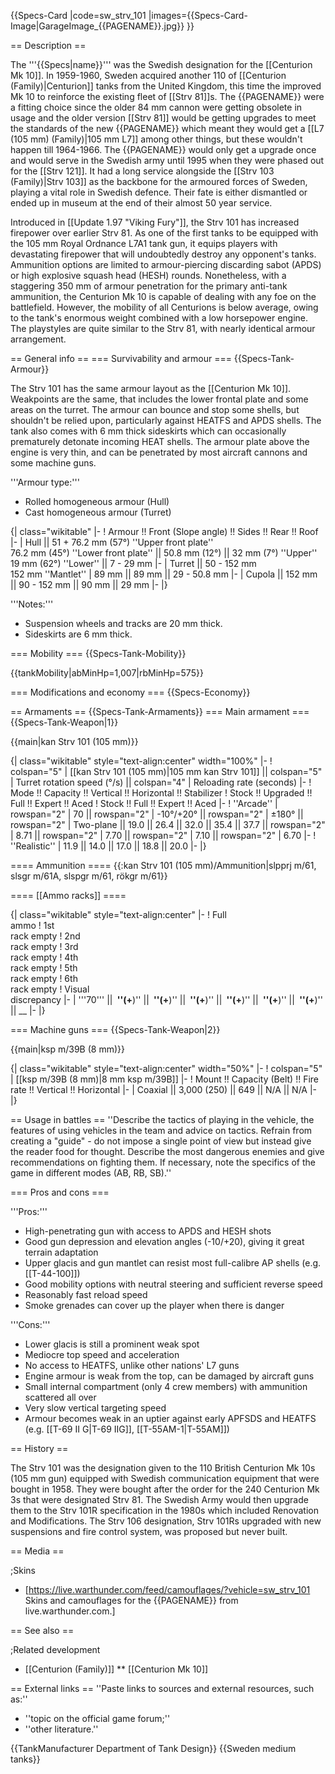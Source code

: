 {{Specs-Card
|code=sw_strv_101
|images={{Specs-Card-Image|GarageImage_{{PAGENAME}}.jpg}}
}}

== Description ==
<!-- ''In the description, the first part should be about the history of the creation and combat usage of the vehicle, as well as its key features. In the second part, tell the reader about the ground vehicle in the game. Insert a screenshot of the vehicle, so that if the novice player does not remember the vehicle by name, he will immediately understand what kind of vehicle the article is talking about.'' -->
The '''{{Specs|name}}''' was the Swedish designation for the [[Centurion Mk 10]]. In 1959-1960, Sweden acquired another 110 of [[Centurion (Family)|Centurion]] tanks from the United Kingdom, this time the improved Mk 10 to reinforce the existing fleet of [[Strv 81]]s. The {{PAGENAME}} were a fitting choice since the older 84 mm cannon were getting obsolete in usage and the older version [[Strv 81]] would be getting upgrades to meet the standards of the new {{PAGENAME}} which meant they would get a [[L7 (105 mm) (Family)|105 mm L7]] among other things, but these wouldn't happen till 1964-1966. The {{PAGENAME}} would only get a upgrade once and would serve in the Swedish army until 1995 when they were phased out for the [[Strv 121]]. It had a long service alongside the [[Strv 103 (Family)|Strv 103]] as the backbone for the armoured forces of Sweden, playing a vital role in Swedish defence. Their fate is either dismantled or ended up in museum at the end of their almost 50 year service.

Introduced in [[Update 1.97 "Viking Fury"]], the Strv 101 has increased firepower over earlier Strv 81. As one of the first tanks to be equipped with the 105 mm Royal Ordnance L7A1 tank gun, it equips players with devastating firepower that will undoubtedly destroy any opponent's tanks. Ammunition options are limited to armour-piercing discarding sabot (APDS) or high explosive squash head (HESH) rounds. Nonetheless, with a staggering 350 mm of armour penetration for the primary anti-tank ammunition, the Centurion Mk 10 is capable of dealing with any foe on the battlefield. However, the mobility of all Centurions is below average, owing to the tank's enormous weight combined with a low horsepower engine. The playstyles are quite similar to the Strv 81, with nearly identical armour arrangement.

== General info ==
=== Survivability and armour ===
{{Specs-Tank-Armour}}
<!-- ''Describe armour protection. Note the most well protected and key weak areas. Appreciate the layout of modules as well as the number and location of crew members. Is the level of armour protection sufficient, is the placement of modules helpful for survival in combat? If necessary use a visual template to indicate the most secure and weak zones of the armour.'' -->
The Strv 101 has the same armour layout as the [[Centurion Mk 10]]. Weakpoints are the same, that includes the lower frontal plate and some areas on the turret. The armour can bounce and stop some shells, but shouldn't be relied upon, particularly against HEATFS and APDS shells. The tank also comes with 6 mm thick sideskirts which can occasionally prematurely detonate incoming HEAT shells. The armour plate above the engine is very thin, and can be penetrated by most aircraft cannons and some machine guns.

'''Armour type:'''

* Rolled homogeneous armour (Hull)
* Cast homogeneous armour (Turret)

{| class="wikitable"
|-
! Armour !! Front (Slope angle) !! Sides !! Rear !! Roof
|-
| Hull || 51 + 76.2 mm (57°) ''Upper front plate'' <br>76.2 mm (45°) ''Lower front plate'' || 50.8 mm (12°) || 32 mm (7°) ''Upper'' <br>19 mm (62°) ''Lower'' || 7 - 29 mm
|-
| Turret || 50 - 152 mm <br>152 mm ''Mantlet''
| 89 mm || 89 mm || 29 - 50.8 mm
|-
| Cupola || 152 mm || 90 - 152 mm || 90 mm || 29 mm
|-
|}

'''Notes:'''

* Suspension wheels and tracks are 20 mm thick.
* Sideskirts are 6 mm thick.

=== Mobility ===
{{Specs-Tank-Mobility}}
<!-- ''Write about the mobility of the ground vehicle. Estimate the specific power and manoeuvrability, as well as the maximum speed forwards and backwards.'' -->

{{tankMobility|abMinHp=1,007|rbMinHp=575}}

=== Modifications and economy ===
{{Specs-Economy}}

== Armaments ==
{{Specs-Tank-Armaments}}
=== Main armament ===
{{Specs-Tank-Weapon|1}}
<!-- ''Give the reader information about the characteristics of the main gun. Assess its effectiveness in a battle based on the reloading speed, ballistics and the power of shells. Do not forget about the flexibility of the fire, that is how quickly the cannon can be aimed at the target, open fire on it and aim at another enemy. Add a link to the main article on the gun: <code><nowiki>{{main|Name of the weapon}}</nowiki></code>. Describe in general terms the ammunition available for the main gun. Give advice on how to use them and how to fill the ammunition storage.'' -->
{{main|kan Strv 101 (105 mm)}}

{| class="wikitable" style="text-align:center" width="100%"
|-
! colspan="5" | [[kan Strv 101 (105 mm)|105 mm kan Strv 101]] || colspan="5" | Turret rotation speed (°/s) || colspan="4" | Reloading rate (seconds)
|-
! Mode !! Capacity !! Vertical !! Horizontal !! Stabilizer
! Stock !! Upgraded !! Full !! Expert !! Aced
! Stock !! Full !! Expert !! Aced
|-
! ''Arcade''
| rowspan="2" | 70 || rowspan="2" | -10°/+20° || rowspan="2" | ±180° || rowspan="2" | Two-plane || 19.0 || 26.4 || 32.0 || 35.4 || 37.7 || rowspan="2" | 8.71 || rowspan="2" | 7.70 || rowspan="2" | 7.10 || rowspan="2" | 6.70
|-
! ''Realistic''
| 11.9 || 14.0 || 17.0 || 18.8 || 20.0
|-
|}

==== Ammunition ====
{{:kan Strv 101 (105 mm)/Ammunition|slpprj m/61, slsgr m/61A, slspgr m/61, rökgr m/61}}

==== [[Ammo racks]] ====
<!-- [[File:Ammoracks_{{PAGENAME}}.png|right|thumb|x250px|[[Ammo racks]] of the {{PAGENAME}}]] -->
<!-- '''Last updated:''' -->
{| class="wikitable" style="text-align:center"
|-
! Full<br>ammo
! 1st<br>rack empty
! 2nd<br>rack empty
! 3rd<br>rack empty
! 4th<br>rack empty
! 5th<br>rack empty
! 6th<br>rack empty
! Visual<br>discrepancy
|-
| '''70''' || __&nbsp;''(+__)'' || __&nbsp;''(+__)'' || __&nbsp;''(+__)'' || __&nbsp;''(+__)'' || __&nbsp;''(+__)'' || __&nbsp;''(+__)'' || __
|-
|}

=== Machine guns ===
{{Specs-Tank-Weapon|2}}
<!-- ''Offensive and anti-aircraft machine guns not only allow you to fight some aircraft but also are effective against lightly armoured vehicles. Evaluate machine guns and give recommendations on its use.'' -->
{{main|ksp m/39B (8 mm)}}

{| class="wikitable" style="text-align:center" width="50%"
|-
! colspan="5" | [[ksp m/39B (8 mm)|8 mm ksp m/39B]]
|-
! Mount !! Capacity (Belt) !! Fire rate !! Vertical !! Horizontal
|-
| Coaxial || 3,000 (250) || 649 || N/A || N/A
|-
|}

== Usage in battles ==
''Describe the tactics of playing in the vehicle, the features of using vehicles in the team and advice on tactics. Refrain from creating a "guide" - do not impose a single point of view but instead give the reader food for thought. Describe the most dangerous enemies and give recommendations on fighting them. If necessary, note the specifics of the game in different modes (AB, RB, SB).''

=== Pros and cons ===
<!-- ''Summarise and briefly evaluate the vehicle in terms of its characteristics and combat effectiveness. Mark its pros and cons in a bulleted list. Try not to use more than 6 points for each of the characteristics. Avoid using categorical definitions such as "bad", "good" and the like - use substitutions with softer forms such as "inadequate" and "effective".'' -->

'''Pros:'''

* High-penetrating gun with access to APDS and HESH shots
* Good gun depression and elevation angles (-10/+20), giving it great terrain adaptation
* Upper glacis and gun mantlet can resist most full-calibre AP shells (e.g. [[T-44-100]])
* Good mobility options with neutral steering and sufficient reverse speed
* Reasonably fast reload speed
* Smoke grenades can cover up the player when there is danger

'''Cons:'''

* Lower glacis is still a prominent weak spot
* Mediocre top speed and acceleration
* No access to HEATFS, unlike other nations' L7 guns
* Engine armour is weak from the top, can be damaged by aircraft guns
* Small internal compartment (only 4 crew members) with ammunition scattered all over
* Very slow vertical targeting speed
* Armour becomes weak in an uptier against early APFSDS and HEATFS (e.g. [[T-69 II G|T-69 IIG]], [[T-55AM-1|T-55AM]])

== History ==
<!-- ''Describe the history of the creation and combat usage of the vehicle in more detail than in the introduction. If the historical reference turns out to be too long, take it to a separate article, taking a link to the article about the vehicle and adding a block "/History" (example: <nowiki>https://wiki.warthunder.com/(Vehicle-name)/History</nowiki>) and add a link to it here using the <code>main</code> template. Be sure to reference text and sources by using <code><nowiki><ref></ref></nowiki></code>, as well as adding them at the end of the article with <code><nowiki><references /></nowiki></code>. This section may also include the vehicle's dev blog entry (if applicable) and the in-game encyclopedia description (under <code><nowiki>=== In-game description ===</nowiki></code>, also if applicable).'' -->
The Strv 101 was the designation given to the 110 British Centurion Mk 10s (105 mm gun) equipped with Swedish communication equipment that were bought in 1958. They were bought after the order for the 240 Centurion Mk 3s that were designated Strv 81. The Swedish Army would then upgrade them to the Strv 101R specification in the 1980s which included Renovation and Modifications. The Strv 106 designation, Strv 101Rs upgraded with new suspensions and fire control system, was proposed but never built.

== Media ==
<!-- ''Excellent additions to the article would be video guides, screenshots from the game, and photos.'' -->

;Skins

* [https://live.warthunder.com/feed/camouflages/?vehicle=sw_strv_101 Skins and camouflages for the {{PAGENAME}} from live.warthunder.com.]

== See also ==
<!-- ''Links to the articles on the War Thunder Wiki that you think will be useful for the reader, for example:''
* ''reference to the series of the vehicles;''
* ''links to approximate analogues of other nations and research trees.'' -->

;Related development

* [[Centurion (Family)]]
** [[Centurion Mk 10]]

== External links ==
''Paste links to sources and external resources, such as:''

* ''topic on the official game forum;''
* ''other literature.''

{{TankManufacturer Department of Tank Design}}
{{Sweden medium tanks}}
